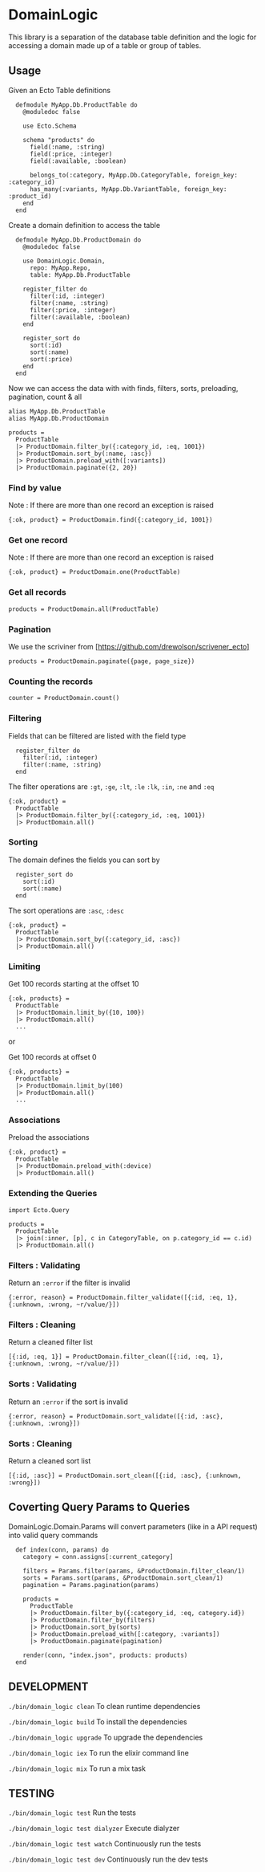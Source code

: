 # DomainLogic

This library is a separation of the database table definition
and the logic for accessing a domain made up of a table or group of tables.

## Usage
Given an Ecto Table definitions
```
  defmodule MyApp.Db.ProductTable do
    @moduledoc false

    use Ecto.Schema

    schema "products" do
      field(:name, :string)
      field(:price, :integer)
      field(:available, :boolean)

      belongs_to(:category, MyApp.Db.CategoryTable, foreign_key: :category_id)
      has_many(:variants, MyApp.Db.VariantTable, foreign_key: :product_id)
    end
  end
```

Create a domain definition to access the table
```
  defmodule MyApp.Db.ProductDomain do
    @moduledoc false

    use DomainLogic.Domain,
      repo: MyApp.Repo,
      table: MyApp.Db.ProductTable

    register_filter do
      filter(:id, :integer)
      filter(:name, :string)
      filter(:price, :integer)
      filter(:available, :boolean)
    end

    register_sort do
      sort(:id)
      sort(:name)
      sort(:price)
    end
  end
```

Now we can access the data with with finds, filters, sorts, preloading, pagination, count & all

```
alias MyApp.Db.ProductTable
alias MyApp.Db.ProductDomain

products =
  ProductTable
  |> ProductDomain.filter_by({:category_id, :eq, 1001})
  |> ProductDomain.sort_by(:name, :asc})
  |> ProductDomain.preload_with([:variants])
  |> ProductDomain.paginate({2, 20})
```

### Find by value
Note : If there are more than one record an exception is raised
```
{:ok, product} = ProductDomain.find({:category_id, 1001})
```

### Get one record
Note : If there are more than one record an exception is raised
```
{:ok, product} = ProductDomain.one(ProductTable)
```

### Get all records
```
products = ProductDomain.all(ProductTable)
```

### Pagination
We use the scriviner from [https://github.com/drewolson/scrivener_ecto]

```
products = ProductDomain.paginate({page, page_size})
```

### Counting the records
```
counter = ProductDomain.count()
```

### Filtering
Fields that can be filtered are listed with the field type
```
  register_filter do
    filter(:id, :integer)
    filter(:name, :string)
  end
```

The filter operations are `:gt`, `:ge`, `:lt`, `:le` `:lk`, `:in`, `:ne` and `:eq`

```
{:ok, product} =
  ProductTable
  |> ProductDomain.filter_by({:category_id, :eq, 1001})
  |> ProductDomain.all()
```

### Sorting
The domain defines the fields you can sort by
```
  register_sort do
    sort(:id)
    sort(:name)
  end
```

The sort operations are `:asc`, `:desc`

```
{:ok, product} =
  ProductTable
  |> ProductDomain.sort_by({:category_id, :asc})
  |> ProductDomain.all()
```

### Limiting
Get 100 records starting at the offset 10

```
{:ok, products} =
  ProductTable
  |> ProductDomain.limit_by({10, 100})
  |> ProductDomain.all()
  ...
```

or

Get 100 records at offset 0
```
{:ok, products} =
  ProductTable
  |> ProductDomain.limit_by(100)
  |> ProductDomain.all()
  ...
```

### Associations
Preload the associations

```
{:ok, product} =
  ProductTable
  |> ProductDomain.preload_with(:device)
  |> ProductDomain.all()
```

### Extending the Queries
```
import Ecto.Query

products =
  ProductTable
  |> join(:inner, [p], c in CategoryTable, on p.category_id == c.id)
  |> ProductDomain.all()
```

### Filters : Validating
Return an `:error` if the filter is invalid

```
{:error, reason} = ProductDomain.filter_validate([{:id, :eq, 1}, {:unknown, :wrong, ~r/value/}])
```

### Filters : Cleaning
Return a cleaned filter list

```
[{:id, :eq, 1}] = ProductDomain.filter_clean([{:id, :eq, 1}, {:unknown, :wrong, ~r/value/}])
```

### Sorts : Validating
Return an `:error` if the sort is invalid

```
{:error, reason} = ProductDomain.sort_validate([{:id, :asc}, {:unknown, :wrong}])
```

### Sorts : Cleaning
Return a cleaned sort list

```
[{:id, :asc}] = ProductDomain.sort_clean([{:id, :asc}, {:unknown, :wrong}])
```

## Coverting Query Params to Queries
DomainLogic.Domain.Params will convert parameters (like in a API request) into valid query commands
```
  def index(conn, params) do
    category = conn.assigns[:current_category]

    filters = Params.filter(params, &ProductDomain.filter_clean/1)
    sorts = Params.sort(params, &ProductDomain.sort_clean/1)
    pagination = Params.pagination(params)

    products =
      ProductTable
      |> ProductDomain.filter_by({:category_id, :eq, category.id})
      |> ProductDomain.filter_by(filters)
      |> ProductDomain.sort_by(sorts)
      |> ProductDomain.preload_with([:category, :variants])
      |> ProductDomain.paginate(pagination)

    render(conn, "index.json", products: products)
  end
```

## DEVELOPMENT
```./bin/domain_logic clean```     To clean runtime dependencies

```./bin/domain_logic build```     To install the dependencies

```./bin/domain_logic upgrade```   To upgrade the dependencies

```./bin/domain_logic iex```       To run the elixir command line

```./bin/domain_logic mix```       To run a mix task

## TESTING

```./bin/domain_logic test```            Run the tests

```./bin/domain_logic test dialyzer```   Execute dialyzer

```./bin/domain_logic test watch```      Continuously run the tests

```./bin/domain_logic test dev```        Continuously run the dev tests
